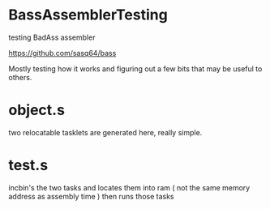 # BassAssemblerTesting
testing BadAss assembler

https://github.com/sasq64/bass

Mostly testing how it works and figuring out a few bits that may be useful to others. 

# object.s

two relocatable tasklets are generated here, really simple. 

# test.s 

incbin's the two tasks and locates them into ram ( not the same memory address as assembly time ) 
then runs those tasks







